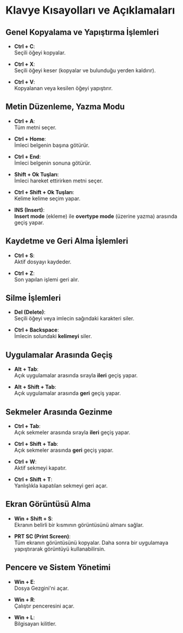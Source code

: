 # Klavye Kısayolları ve Açıklamaları

## Genel Kopyalama ve Yapıştırma İşlemleri
- **Ctrl + C**:  
  Seçili öğeyi kopyalar.

- **Ctrl + X**:  
  Seçili öğeyi keser (kopyalar ve bulunduğu yerden kaldırır).

- **Ctrl + V**:  
  Kopyalanan veya kesilen öğeyi yapıştırır.



## Metin Düzenleme, Yazma Modu
- **Ctrl + A**:  
  Tüm metni seçer.

- **Ctrl + Home**:  
  İmleci belgenin başına götürür.

- **Ctrl + End**:  
  İmleci belgenin sonuna götürür.

- **Shift + Ok Tuşları**:  
  İmleci hareket ettirirken metni seçer.

- **Ctrl + Shift + Ok Tuşları**:  
  Kelime kelime seçim yapar.

- **INS (Insert)**:  
**Insert mode** (ekleme) ile **overtype mode** (üzerine yazma) arasında geçiş yapar.



## Kaydetme ve Geri Alma İşlemleri
- **Ctrl + S**:  
  Aktif dosyayı kaydeder.

- **Ctrl + Z**:  
  Son yapılan işlemi geri alır.


## Silme İşlemleri
- **Del (Delete)**:  
  Seçili öğeyi veya imlecin sağındaki karakteri siler.

- **Ctrl + Backspace**:  
  İmlecin solundaki **kelimeyi** siler.



## Uygulamalar Arasında Geçiş
- **Alt + Tab**:  
  Açık uygulamalar arasında sırayla **ileri** geçiş yapar.

- **Alt + Shift + Tab**:  
  Açık uygulamalar arasında **geri** geçiş yapar.



## Sekmeler Arasında Gezinme
- **Ctrl + Tab**:  
  Açık sekmeler arasında sırayla **ileri** geçiş yapar.

- **Ctrl + Shift + Tab**:  
  Açık sekmeler arasında **geri** geçiş yapar.

- **Ctrl + W**:  
  Aktif sekmeyi kapatır.

- **Ctrl + Shift + T**:  
  Yanlışlıkla kapatılan sekmeyi geri açar.

## Ekran Görüntüsü Alma
- **Win + Shift + S**:  
  Ekranın belirli bir kısmının görüntüsünü almanı sağlar.

- **PRT SC (Print Screen)**:  
  Tüm ekranın görüntüsünü kopyalar. Daha sonra bir uygulamaya yapıştırarak görüntüyü kullanabilirsin.



## Pencere ve Sistem Yönetimi
- **Win + E**:  
  Dosya Gezgini'ni açar.

- **Win + R**:  
  Çalıştır penceresini açar.

- **Win + L**:  
  Bilgisayarı kilitler.
